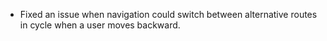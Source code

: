 - Fixed an issue when navigation could switch between alternative routes in cycle when a user moves backward.